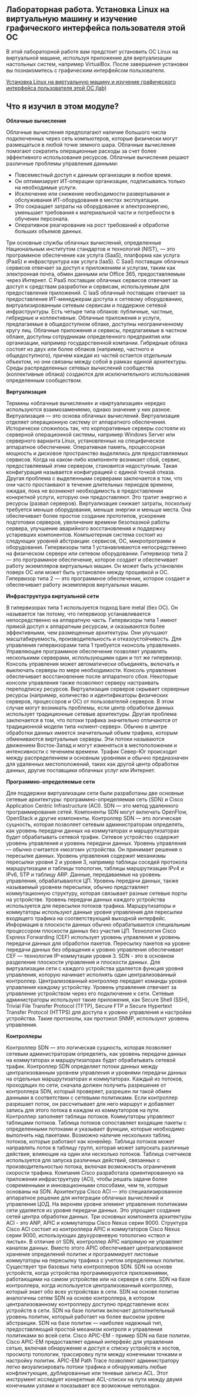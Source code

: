 <!-- 13.6.1 -->
## Лабораторная работа. Установка Linux на виртуальную машину и изучение графического интерфейса пользователя этой ОС

В этой лабораторной работе вам предстоит установить ОС Linux на виртуальной машине, используя приложение для виртуализации настольных систем, например VirtualBox. После завершения установки вы познакомитесь с графическим интерфейсом пользователя.

[Установка Linux на виртуальную машину и изучение графического интерфейса пользователя этой ОС (lab)](./assets/13.6.1-lab---install-linux-in-a-virtual-machine-and-explore-the-gui.pdf)

<!-- 13.6.2 -->
##  Что я изучил в этом модуле?

**Облачные вычисления**

Облачные вычисления предполагают наличие большого числа подключенных через сеть компьютеров, которые физически могут размещаться в любой точке земного шара. Облачные вычисления помогают сократить операционные расходы за счет более эффективного использования ресурсов. Облачные вычисления решают различные проблемы управления данными:

* Повсеместный доступ к данным организации в любое время.
* Он оптимизирует ИТ-операции организации, подписываясь только на необходимые услуги.
* Исключение или снижение необходимости развертывания и обслуживания ИТ-оборудования в местах эксплуатации.
* Это сокращает затраты на оборудование и электроэнергию, уменьшает требования к материальной части и потребности в обучении персонала.
* Оперативное реагирование на рост требований к обработке больших объемов данных.

Три основные службы облачных вычислений, определенные Национальным институтом стандартов и технологий (NIST), — это программное обеспечение как услуга (SaaS), платформа как услуга (PaaS) и инфраструктура как услуга (IaaS). С SaaS поставщик облачных сервисов отвечает за доступ к приложениям и услугам, таким как электронная почта, обмен данными или Office 365, предоставляемым через Интернет. С PaaS поставщик облачных сервисов отвечает за доступ к средствам разработки и сервисам, используемым для предоставления приложений. С IaaS облачный поставщик отвечает за предоставление ИТ-менеджерам доступа к сетевому оборудованию, виртуализированным сетевым сервисам и поддержке сетевой инфраструктуры. Есть четыре типа облаков: публичные, частные, гибридные и коллективные. Облачные приложения и услуги, предлагаемые в общедоступном облаке, доступны неограниченному кругу лиц. Облачные приложения и сервисы, предлагаемые в частном облаке, доступны сотрудникам определенного предприятия или организации, например государственной компании. Гибридные облака состоят из двух или более облаков (например, частного и общедоступного), причем каждая из частей остается отдельным объектом, но они связаны между собой в рамках единой архитектуры. Среды распределенных сетевых вычислений сообщества (коллективные облака) создаются для исключительного использования определенным сообществом.

**Виртуализация**

Термины «облачные вычисления» и «виртуализация» нередко используются взаимозаменяемо, однако значение у них разное. Виртуализация — это основа облачных вычислений. Виртуализация отделяет операционную систему от аппаратного обеспечения. Исторически сложилось так, что корпоративные серверы состояли из серверной операционной системы, например Windows Server или серверного варианта Linux, установленных на специфическое аппаратное обеспечение. Оперативная память, процессорная мощность и дисковое пространство выделялись для предоставляемых сервисов. Когда на каком-либо компоненте возникает сбой, сервис, предоставляемый этим сервером, становится недоступным. Такая конфигурация называется конфигурацией с единой точкой отказа. Другая проблема с выделенными серверами заключается в том, что они часто простаивают в течение длительных периодов времени, ожидая, пока не возникнет необходимость в предоставлении конкретной услуги, которую они предоставляют. Это тратит энергию и ресурсы (развал серверов). Виртуализация снижает затраты, поскольку требуется меньше оборудования, меньше энергии и меньше места. Она обеспечивает более простое создание прототипов, ускорение подготовки серверов, увеличение времени безотказной работы сервера, улучшение аварийного восстановления и поддержку устаревших компонентов. Компьютерная система состоит из следующих уровней абстракции: сервисов, ОС, микропрограмм и оборудования. Гипервизоры типа 1 устанавливаются непосредственно на физическом сервере или сетевом оборудовании. Гипервизор типа 2 — это программное обеспечение, которое создает и обеспечивает работу экземпляров виртуальных машин. Он может быть установлен поверх ОС или может быть установлен между прошивкой и ОС. Гипервизор типа 2 — это программное обеспечение, которое создает и обеспечивает работу экземпляров виртуальных машин.

**Инфраструктура виртуальной сети**

В гипервизорах типа 1 используется подход bare metal (без ОС). Он называется так потому, что гипервизор устанавливается непосредственно на аппаратную часть. Гипервизоры типа 1 имеют прямой доступ к аппаратным ресурсам, и оказываются более эффективными, чем размещенные архитектуры. Они улучшают масштабируемость, производительность и отказоустойчивость. Для управления гипервизорами типа 1 требуется «консоль управления». Управляющее программное обеспечение позволяет управлять несколькими серверами, использующими один и тот же гипервизор. Консоль управления может автоматически объединять, включать и выключать серверы по мере необходимости. Консоль управления обеспечивает восстановление после аппаратного сбоя. Некоторые консоли управления также позволяют серверу настраивать переподписку ресурсов. Виртуализация серверов скрывает серверные ресурсы (например, количество и идентификаторы физических серверов, процессоров и ОС) от пользователей серверов. В этом случае могут возникать проблемы, если центр обработки данных использует традиционные сетевые архитектуры. Другая проблема заключается в том, что потоки трафика значительно отличаются от традиционной модели типа «клиент-сервер». Обычно в центре обработки данных имеется значительный объем трафика, которым обмениваются виртуальные серверы. Эти потоки называются движением Восток-Запад и могут изменяться в местоположении и интенсивности с течением времени. Трафик Север-Юг происходит между распределением и основным уровнями и обычно предназначен для удаленных местоположений, таких как другой центр обработки данных, другие поставщики облачных услуг или Интернет.

**Программно-определяемые сети**

Для поддержки виртуализации сети были разработаны две основные сетевые архитектуры: программно-определяемая сеть (SDN) и Cisco Application Centric Infrastructure (ACI). SDN — это метод удаленного программирования сетей. Компоненты SDN могут включать OpenFlow, OpenStack и другие компоненты. Контроллер SDN — это логическая сущность, которая позволяет сетевым администраторам определять, как уровень передачи данных на коммутаторах и маршрутизаторах будет обрабатывать сетевой трафик. Сетевое устройство содержит уровень управления и уровень передачи данных. Уровень управления — обычно считается «мозгом» устройства. Он принимает решения о пересылке данных. Уровень управления содержит механизмы пересылки уровня 2 и уровня 3, например таблицы соседей протокола маршрутизации и таблицы топологии, таблицы маршрутизации IPv4 и IPv6, STP и таблицу ARP. Данные, передаваемые на уровень управления, обрабатываются ЦП. Уровень передачи данных, также называемый уровнем пересылки, обычно представляет коммутационную структуру, которая связывает разные сетевые порты на устройстве. Уровень передачи данных каждого устройства используется для пересылки потоков трафика. Маршрутизаторы и коммутаторы используют данные уровня управления для пересылки входящего трафика на соответствующий выходной интерфейс. Информация в плоскости данных обычно обрабатывается специальным процессором плоскости данных без участия ЦП. Технология Cisco Express Forwarding (CEF) использует уровень управления и уровень передачи данных для обработки пакетов. Пересылку пакетов на уровне передачи данных без обращения к уровню управления обеспечивает CEF — технология IP-коммутации уровня 3. SDN - это в основном разделение плоскости управления и плоскости данных. Для виртуализации сети с каждого устройства удаляется функция уровня управления, которую начинает исполнять один централизованный контроллер. Централизованный контроллер передает команды уровня управления каждому устройству. Уровень управления отвечает за управление устройством через его подключение к сети. Сетевые администраторы используют такие приложения, как Secure Shell (SSH), Trivial File Transfer Protocol (TFTP), Secure FTP и Secure Hypertext Transfer Protocol (HTTPS) для доступа к уровню управления и настройки устройства. Такие протоколы, как протокол SNMP, используют уровень управления.

**Контроллеры**

Контроллер SDN — это логическая сущность, которая позволяет сетевым администраторам определять, как уровень передачи данных на коммутаторах и маршрутизаторах будет обрабатывать сетевой трафик. Контроллер SDN определяет потоки данных между централизованным уровнем управления и уровнями передачи данных на отдельных маршрутизаторах и коммутаторах. Каждый из потоков, проходящих по сети, сначала должен получить разрешение от контроллера SDN, который проверяет, разрешен ли такой обмен данными в соответствии с сетевыми политиками. Если контроллер разрешает поток, он рассчитывает для него маршрут и добавляет запись для этого потока в каждом из коммутаторов на пути. Контроллер заполняет таблицы потоков. Коммутаторы управляют таблицами потоков. Таблица потоков сопоставляет входящие пакеты с определенными потоками и указывает функции, которые необходимо выполнить над пакетами. Возможно наличие нескольких таблиц потоков, которые работают как конвейер. Таблица потоков может направлять поток в таблицу групп, которая может запускать различные действия, влияющие на один или несколько потоков. Таблица счетчиков используется для запуска различных действий, связанных с производительностью потока, включая возможность ограничения скорости трафика. Компания Cisco разработала ориентированную на приложения инфраструктуру (ACI), чтобы решать задачи более современными и инновационными способами, чем те, которые основаны на SDN. Архитектура Cisco ACI — это специализированное аппаратное решение для интеграции облачных вычислений и управления ЦОД. На верхнем уровне элемент управления политиками сети удаляется из уровня передачи данных. Это упрощает создание сетей центра обработки данных. Три основных компонента архитектуры ACI - это ANP, APIC и коммутаторы Cisco Nexus серии 9000. Структура Cisco ACI состоит из контроллера APIC и коммутаторов Cisco Nexus серии 9000, использующих двухуровневую топологию «ствол и листья». В отличие от SDN, контроллер APIC напрямую не управляет каналом данных. Вместо этого APIC обеспечивает централизованное хранение определений политик и программирует листовые коммутаторы на пересылку трафика с учетом определенных политик. Существует три базовых типа контроллеров SDN. SDN на основе устройств, когда устройства программируются приложениями, работающими на самом устройстве или на сервере в сети. SDN на базе контроллера, когда используется централизованный контроллер, который знает обо всех устройствах в сети. SDN на основе политик аналогичны сетям SDN на основе контроллера, в котором централизованному контроллеру доступно представление всех устройств в сети. SDN на базе политик включает дополнительный уровень политик, который работает на более высоком уровне абстракции. SDN на базе политик — наиболее надежный тип, предоставляющий простой механизм контроля и управления политиками во всей сети. Cisco APIC-EM - пример SDN на базе политик. Cisco APIC-EM предоставляет единый интерфейс для управления сетью, включая обнаружение и доступ к списку устройств и хостов, просмотр топологии, трассировку пути между конечными точками и настройку политик. APIC-EM Path Trace позволяют администратору легко визуализировать потоки трафика и обнаруживать любые конфликтующие, дублированные или теневые записи ACL. Этот инструмент исследует конкретные ACL-списки на пути между двумя конечными узлами и показывает все возможные неполадки.

<!-- 13.6.3 -->
<!-- quiz -->

